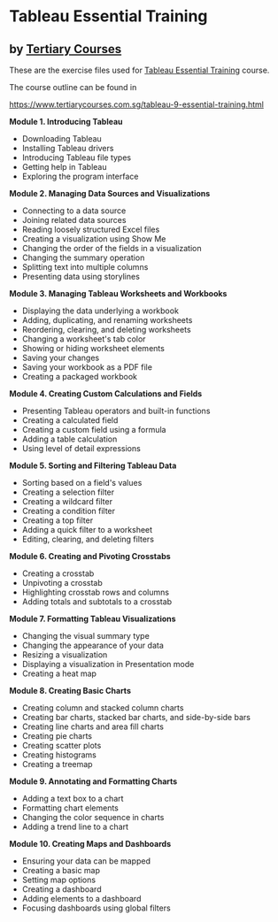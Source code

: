 # Tableau Essential Training
## by [Tertiary Courses](https://www.tertiarycourses.com.sg/)

These are the exercise files used for [Tableau Essential Training](https://www.tertiarycourses.com.sg/tableau-9-essential-training.html) course. 

The course outline can be found in 

https://www.tertiarycourses.com.sg/tableau-9-essential-training.html

<p><strong>Module 1. Introducing Tableau</strong></p>
<ul>
<li>Downloading Tableau</li>
<li>Installing Tableau drivers</li>
<li>Introducing Tableau file types</li>
<li>Getting help in Tableau</li>
<li>Exploring the program interface</li>
</ul>
<p><strong>Module 2. Managing Data Sources and Visualizations</strong></p>
<ul>
<li>Connecting to a data source</li>
<li>Joining related data sources</li>
<li>Reading loosely structured Excel files</li>
<li>Creating a visualization using Show Me</li>
<li>Changing the order of the fields in a visualization</li>
<li>Changing the summary operation</li>
<li>Splitting text into multiple columns</li>
<li>Presenting data using storylines</li>
</ul>
<p><strong>Module 3. Managing Tableau Worksheets and Workbooks</strong></p>
<ul>
<li>Displaying the data underlying a workbook</li>
<li>Adding, duplicating, and renaming worksheets</li>
<li>Reordering, clearing, and deleting worksheets</li>
<li>Changing a worksheet's tab color</li>
<li>Showing or hiding worksheet elements</li>
<li>Saving your changes</li>
<li>Saving your workbook as a PDF file</li>
<li>Creating a packaged workbook</li>
</ul>
<p><strong>Module 4. Creating Custom Calculations and Fields</strong></p>
<ul>
<li>Presenting Tableau operators and built-in functions</li>
<li>Creating a calculated field</li>
<li>Creating a custom field using a formula</li>
<li>Adding a table calculation</li>
<li>Using level of detail expressions</li>
</ul>
<p><strong>Module 5. Sorting and Filtering Tableau Data</strong></p>
<ul>
<li>Sorting based on a field's values</li>
<li>Creating a selection filter</li>
<li>Creating a wildcard filter</li>
<li>Creating a condition filter</li>
<li>Creating a top filter</li>
<li>Adding a quick filter to a worksheet</li>
<li>Editing, clearing, and deleting filters</li>
</ul>
<p><strong>Module 6. Creating and Pivoting Crosstabs</strong></p>
<ul>
<li>Creating a crosstab</li>
<li>Unpivoting a crosstab</li>
<li>Highlighting crosstab rows and columns</li>
<li>Adding totals and subtotals to a crosstab</li>
</ul>
<p><strong>Module 7. Formatting Tableau Visualizations</strong></p>
<ul>
<li>Changing the visual summary type</li>
<li>Changing the appearance of your data</li>
<li>Resizing a visualization</li>
<li>Displaying a visualization in Presentation mode</li>
<li>Creating a heat map</li>
</ul>
<p><strong>Module 8. Creating Basic Charts</strong></p>
<ul>
<li>Creating column and stacked column charts</li>
<li>Creating bar charts, stacked bar charts, and side-by-side bars</li>
<li>Creating line charts and area fill charts</li>
<li>Creating pie charts</li>
<li>Creating scatter plots</li>
<li>Creating histograms</li>
<li>Creating a treemap</li>
</ul>
<p><strong>Module 9. Annotating and Formatting Charts</strong></p>
<ul>
<li>Adding a text box to a chart</li>
<li>Formatting chart elements</li>
<li>Changing the color sequence in charts</li>
<li>Adding a trend line to a chart</li>
</ul>
<p><strong>Module 10. Creating Maps and Dashboards</strong></p>
<ul>
<li>Ensuring your data can be mapped</li>
<li>Creating a basic map</li>
<li>Setting map options</li>
<li>Creating a dashboard</li>
<li>Adding elements to a dashboard</li>
<li>Focusing dashboards using global filters</li>
</ul>




